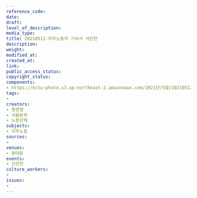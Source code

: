 ```yaml
---
reference_code: 
date: 
draft: 
level_of_description: 
media_type: 
title: 20210512-이주노동자 기숙사 사진전
description: 
weight: 
modified_at: 
created_at: 
link: 
public_access_status: 
copyright_status: 
components:
- https://kctu-photo.s3.ap-northeast-2.amazonaws.com/2021년/5월/20210512-이주노동자+기숙사+사진전/_1DX0129.jpg
tags:
- 
creators:
- 총연맹
- 서울본부
- 노동단체
subjects:
- 이주노동
sources:
- 
venues:
- 동대문
events:
- 선전전
culture_workers:
- 
issues:
- 
---
```

